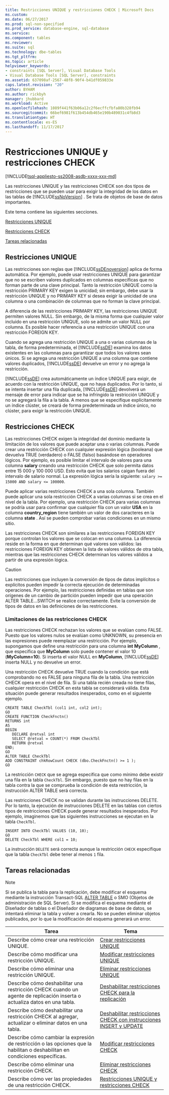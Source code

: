 ```yaml
---
title: Restricciones UNIQUE y restricciones CHECK | Microsoft Docs
ms.custom: 
ms.date: 06/27/2017
ms.prod: sql-non-specified
ms.prod_service: database-engine, sql-database
ms.service: 
ms.component: tables
ms.reviewer: 
ms.suite: sql
ms.technology: dbe-tables
ms.tgt_pltfrm: 
ms.topic: article
helpviewer_keywords:
- constraints [SQL Server], Visual Database Tools
- Visual Database Tools [SQL Server], constraints
ms.assetid: 637098af-2567-48f8-90f4-b41df059833e
caps.latest.revision: "20"
author: BYHAM
ms.author: rickbyh
manager: jhubbard
ms.workload: Active
ms.openlocfilehash: 1089f441f63b06a12c2f6ecffcfbfa80b328fb94
ms.sourcegitcommit: 66bef6981f613b454db465e190b489031c4fb8d3
ms.translationtype: HT
ms.contentlocale: es-ES
ms.lasthandoff: 11/17/2017
---
```

# <a name="unique-constraints-and-check-constraints"></a>Restricciones UNIQUE y restricciones CHECK
[!INCLUDE[tsql-appliesto-ss2008-asdb-xxxx-xxx-md](../../includes/tsql-appliesto-ss2008-asdb-xxxx-xxx-md.md)]

  Las restricciones UNIQUE y las restricciones CHECK son dos tipos de restricciones que se pueden usar para exigir la integridad de los datos en las tablas de [!INCLUDE[ssNoVersion](../../includes/ssnoversion-md.md)] . Se trata de objetos de base de datos importantes.  
  
 Este tema contiene las siguientes secciones.  
  
 [Restricciones UNIQUE](#Unique)  
  
 [Restricciones CHECK](#Check)  
  
 [Tareas relacionadas](#Tasks)  
  
##  <a name="Unique"></a> Restricciones UNIQUE  
 Las restricciones son reglas que [!INCLUDE[ssDEnoversion](../../includes/ssdenoversion-md.md)] aplica de forma automática. Por ejemplo, puede usar restricciones UNIQUE para garantizar que no se escriben valores duplicados en columnas específicas que no forman parte de una clave principal. Tanto la restricción UNIQUE como la restricción PRIMARY KEY exigen la unicidad; sin embargo, debe usar la restricción UNIQUE y no PRIMARY KEY si desea exigir la unicidad de una columna o una combinación de columnas que no forman la clave principal.  
  
 A diferencia de las restricciones PRIMARY KEY, las restricciones UNIQUE permiten valores NULL. Sin embargo, de la misma forma que cualquier valor incluido en una restricción UNIQUE, solo se admite un valor NULL por columna. Es posible hacer referencia a una restricción UNIQUE con una restricción FOREIGN KEY.  
  
 Cuando se agrega una restricción UNIQUE a una o varias columnas de la tabla, de forma predeterminada, el [!INCLUDE[ssDE](../../includes/ssde-md.md)] examina los datos existentes en las columnas para garantizar que todos los valores sean únicos. Si se agrega una restricción UNIQUE a una columna que contiene valores duplicados, [!INCLUDE[ssDE](../../includes/ssde-md.md)] devuelve un error y no agrega la restricción.  
  
 [!INCLUDE[ssDE](../../includes/ssde-md.md)] crea automáticamente un índice UNIQUE para exigir, de acuerdo con la restricción UNIQUE, que no haya duplicados. Por lo tanto, si se intenta insertar una fila duplicada, [!INCLUDE[ssDE](../../includes/ssde-md.md)] devolverá un mensaje de error para indicar que se ha infringido la restricción UNIQUE y no se agregará la fila a la tabla. A menos que se especifique explícitamente un índice clúster, se creará de forma predeterminada un índice único, no clúster, para exigir la restricción UNIQUE.  
  
##  <a name="Check"></a> Restricciones CHECK  
 Las restricciones CHECK exigen la integridad del dominio mediante la limitación de los valores que puede aceptar una o varias columnas. Puede crear una restricción CHECK con cualquier expresión lógica (booleana) que devuelva TRUE (verdadero) o FALSE (falso) basándose en operadores lógicos. Por ejemplo, es posible limitar el intervalo de valores para una columna **salary** creando una restricción CHECK que solo permita datos entre 15 000 y 100 000 USD. Esto evita que los salarios caigan fuera del intervalo de salario normal. La expresión lógica sería la siguiente: `salary >= 15000 AND salary <= 100000`.  
  
 Puede aplicar varias restricciones CHECK a una sola columna. También puede aplicar una sola restricción CHECK a varias columnas si se crea en el nivel de la tabla. Por ejemplo, una restricción CHECK para varias columnas se podría usar para confirmar que cualquier fila con un valor **USA** en la columna **country_region** tiene también un valor de dos caracteres en la columna **state** . Así se pueden comprobar varias condiciones en un mismo sitio.  
  
 Las restricciones CHECK son similares a las restricciones FOREIGN KEY porque controlan los valores que se colocan en una columna. La diferencia reside en la forma en que determinan qué valores son válidos: las restricciones FOREIGN KEY obtienen la lista de valores válidos de otra tabla, mientras que las restricciones CHECK determinan los valores válidos a partir de una expresión lógica.  
  
> [!CAUTION]  
>  Las restricciones que incluyen la conversión de tipos de datos implícitos o explícitos pueden impedir la correcta ejecución de determinadas operaciones. Por ejemplo, las restricciones definidas en tablas que son orígenes de un cambio de partición pueden impedir que una operación ALTER TABLE...SWITCH se realice correctamente. Evite la conversión de tipos de datos en las definiciones de las restricciones.  
  
### <a name="limitations-of-check-constraints"></a>Limitaciones de las restricciones CHECK  
 Las restricciones CHECK rechazan los valores que se evalúan como FALSE. Puesto que los valores nulos se evalúan como UNKNOWN, su presencia en las expresiones puede reemplazar una restricción. Por ejemplo, supongamos que define una restricción para una columna **int** **MyColumn** , que especifica que **MyColumn** solo puede contener el valor 10 (**MyColumn=10**). Si inserta el valor NULL en **MyColumn**, [!INCLUDE[ssDE](../../includes/ssde-md.md)] inserta NULL y no devuelve un error.  
  
 Una restricción CHECK devuelve TRUE cuando la condición que está comprobando no es FALSE para ninguna fila de la tabla. Una restricción CHECK opera en el nivel de fila. Si una tabla recién creada no tiene filas, cualquier restricción CHECK en esta tabla se considerará válida. Esta situación puede generar resultados inesperados, como en el siguiente ejemplo.  
  
```  
CREATE TABLE CheckTbl (col1 int, col2 int);  
GO  
CREATE FUNCTION CheckFnctn()  
RETURNS int  
AS   
BEGIN  
   DECLARE @retval int  
   SELECT @retval = COUNT(*) FROM CheckTbl  
   RETURN @retval  
END;  
GO  
ALTER TABLE CheckTbl  
ADD CONSTRAINT chkRowCount CHECK (dbo.CheckFnctn() >= 1 );  
GO  
```  
  
 La restricción `CHECK` que se agrega especifica que como mínimo debe existir una fila en la tabla `CheckTbl`. Sin embargo, puesto que no hay filas en la tabla contra la que se comprueba la condición de esta restricción, la instrucción ALTER TABLE será correcta.  
  
 Las restricciones CHECK no se validan durante las instrucciones DELETE. Por lo tanto, la ejecución de instrucciones DELETE en las tablas con ciertos tipos de restricciones CHECK puede generar resultados inesperados. Por ejemplo, imaginemos que las siguientes instrucciones se ejecutan en la tabla `CheckTbl`.  
  
```  
INSERT INTO CheckTbl VALUES (10, 10);  
GO  
DELETE CheckTbl WHERE col1 = 10;  
```  
  
 La instrucción `DELETE` será correcta aunque la restricción `CHECK` especifique que la tabla `CheckTbl` debe tener al menos `1` fila.  
  
##  <a name="Tasks"></a> Tareas relacionadas  
  
> [!NOTE]  
>  Si se publica la tabla para la replicación, debe modificar el esquema mediante la instrucción Transact-SQL [ALTER TABLE](../../t-sql/statements/alter-table-transact-sql.md) o SMO (Objetos de administración de SQL Server). Si se modifica el esquema mediante el Diseñador de tablas o el Diseñador de diagramas de base de datos, se intentará eliminar la tabla y volver a crearla. No se pueden eliminar objetos publicados, por lo que la modificación del esquema generará un error.  
  
|Tarea|Tema|  
|----------|-----------|  
|Describe cómo crear una restricción UNIQUE.|[Crear restricciones UNIQUE](../../relational-databases/tables/create-unique-constraints.md)|  
|Describe cómo modificar una restricción UNIQUE.|[Modificar restricciones UNIQUE](../../relational-databases/tables/modify-unique-constraints.md)|  
|Describe cómo eliminar una restricción UNIQUE.|[Eliminar restricciones UNIQUE](../../relational-databases/tables/delete-unique-constraints.md)|  
|Describe cómo deshabilitar una restricción CHECK cuando un agente de replicación inserta o actualiza datos en una tabla.|[Deshabilitar restricciones CHECK para la replicación](../../relational-databases/tables/disable-check-constraints-for-replication.md)|  
|Describe cómo deshabilitar una restricción CHECK al agregar, actualizar o eliminar datos en una tabla.|[Deshabilitar restricciones CHECK con instrucciones INSERT y UPDATE](../../relational-databases/tables/disable-check-constraints-with-insert-and-update-statements.md)|  
|Describe cómo cambiar la expresión de restricción o las opciones que la habilitan o deshabilitan en condiciones específicas.|[Modificar restricciones CHECK](../../relational-databases/tables/modify-check-constraints.md)|  
|Describe cómo eliminar una restricción CHECK.|[Eliminar restricciones CHECK](../../relational-databases/tables/delete-check-constraints.md)|  
|Describe cómo ver las propiedades de una restricción CHECK.|[Restricciones UNIQUE y restricciones CHECK](../../relational-databases/tables/unique-constraints-and-check-constraints.md)|  
  
  
